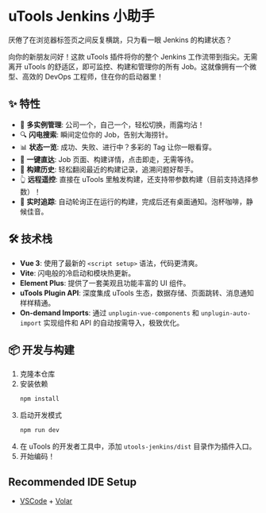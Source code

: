 # uTools Jenkins 小助手

厌倦了在浏览器标签页之间反复横跳，只为看一眼 Jenkins 的构建状态？

向你的新朋友问好！这款 uTools 插件将你的整个 Jenkins 工作流带到指尖。无需离开 uTools 的舒适区，即可监控、构建和管理你的所有 Job。这就像拥有一个微型、高效的 DevOps 工程师，住在你的启动器里！

## ✨ 特性

- 🚀 **多实例管理**: 公司一个，自己一个，轻松切换，雨露均沾！
- 🔍 **闪电搜索**: 瞬间定位你的 Job，告别大海捞针。
- 📊 **状态一览**: 成功、失败、进行中？多彩的 Tag 让你一眼看穿。
- 🔗 **一键直达**: Job 页面、构建详情，点击即走，无需等待。
- 📜 **构建历史**: 轻松翻阅最近的构建记录，追溯问题好帮手。
- 👆 **远程遥控**: 直接在 uTools 里触发构建，还支持带参数构建（目前支持选择参数）！
- 🔄 **实时追踪**: 自动轮询正在运行的构建，完成后还有桌面通知。泡杯咖啡，静候佳音。

## 🛠️ 技术栈

- **Vue 3**: 使用了最新的 `<script setup>` 语法，代码更清爽。
- **Vite**: 闪电般的冷启动和模块热更新。
- **Element Plus**: 提供了一套美观且功能丰富的 UI 组件。
- **uTools Plugin API**: 深度集成 uTools 生态，数据存储、页面跳转、消息通知样样精通。
- **On-demand Imports**: 通过 `unplugin-vue-components` 和 `unplugin-auto-import` 实现组件和 API 的自动按需导入，极致优化。

## 📦 开发与构建

1.  克隆本仓库
2.  安装依赖
    ```bash
    npm install
    ```
3.  启动开发模式
    ```bash
    npm run dev
    ```
4.  在 uTools 的开发者工具中，添加 `utools-jenkins/dist` 目录作为插件入口。
5.  开始编码！

## Recommended IDE Setup

- [VSCode](https://code.visualstudio.com/) + [Volar](https://marketplace.visualstudio.com/items?itemName=johnsoncodehk.volar)
